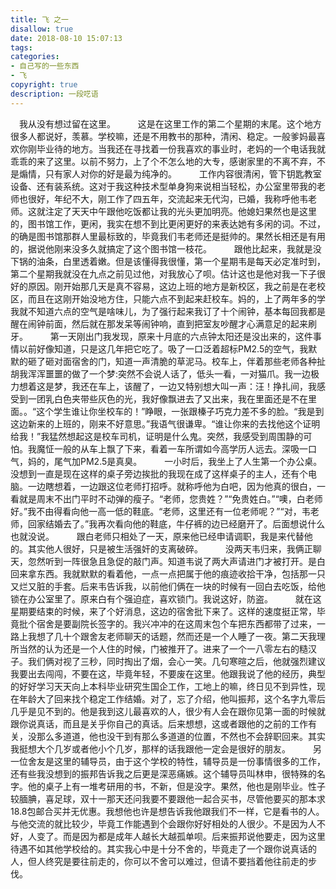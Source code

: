 ```yaml
---
title: 飞 之一
disallow: true
date: 2018-08-10 15:07:13
tags:
categories:
- 自己写的一些东西
- 飞
copyright: true
description: 一段呓语
---
```



　我从没有想过留在这里。
　
　这是在这里工作的第二个星期的末尾。这个地方很多人都说好，羡慕。学校嘛，还是不用教书的那种，清闲、稳定。一般爹妈最喜欢你刚毕业待的地方。当我还在寻找着一份我喜欢的事业时，老妈的一个电话我就乖乖的来了这里。以前不努力，上了个不怎么地的大专，感谢家里的不离不弃，不是煽情，只有家人对你的好是最为纯净的。
　
　工作内容很清闲，管下钥匙教室设备、还有装系统。这对于我这种技术型单身狗来说相当轻松，办公室里带我的老师也很好，年纪不大，刚工作了四五年，交流起来无代沟，已婚，我称呼他韦老师。这就注定了天天中午跟他吃饭都让我的光头更加明亮。他媳妇果然也是这里的，图书馆工作，更闲，我实在想不到比更闲更好的来表达她有多闲的词。不过，的确是图书馆那群人里最标致的，毕竟我们韦老师还是挺帅的。果然长相还是有用的，据说他刚来没多久就搞定了这个图书馆一枝花。
　
　跟他比起来，我就是没下锅的油条，白里透着嫩。但是该懂得我很懂，第一个星期韦是每天必定准时到，第二个星期我就没在九点之前见过他，对我放心了呗。估计这也是他对我一下子很好的原因。刚开始那几天是真不容易，这边上班的地方是新校区，我之前是在老校区，而且在这刚开始没地方住，只能六点不到起来赶校车。妈的，上了两年多的学我就不知道六点的空气是啥味儿，为了强行起来我订了十个闹钟，基本每回我都是醒在闹钟前面，然后就在那发呆等闹钟响，直到把室友吵醒才心满意足的起来刷牙。
　
　第一天刚出门我发现，原来十月底的六点钟太阳还是没出来的，这件事情以前好像知道，只是这几年把它吃了。吸了一口泛着超标PM2.5的空气，我默默的砸了砸对面宿舍的门，知道一声清脆的草泥马。校车上，伴着那些老师各种扯胡我浑浑噩噩的做了一个梦:突然不会说人话了，低头一看，一对猫爪。我一边极力想着这是梦，我还在车上，该醒了，一边又特别想大叫一声：汪！挣扎间，我感受到一团乳白色夹带些灰色的光，我好像飘进去了又出来，我在里面还是不在里面。。“这个学生谁让你坐校车的！”睁眼，一张跟榛子巧克力差不多的脸。“我是到这边新来的上班的，刚来不好意思。”我语气很谦卑。“谁让你来的去找他这个证明给我！”我猛然想起这是校车司机，证明是什么鬼。突然，我感受到周围静的可怕。我魔怔一般的从车上飘了下来，看着一车所谓如今高学历人远去。深吸一口气，妈的，尾气加PM2.5是真臭。
　
　一小时后，我坐上了人生第一个办公桌。没想到一直是现在这样的桌子旁边挨批的我现在成了这样桌子的主人，还有个电脑。一边瞎想着，一边跟这位老师打招呼。就称呼他为白吧，因为他真的很白，一看就是周末不出门平时不动弹的瘦子。“老师，您贵姓？”“免贵姓白。”“噢，白老师好。”我不由得看向他一高一低的鞋底。“老师，这里还有一位老师呢？”“对，韦老师，回家结婚去了。”我再次看向他的鞋底，牛仔裤的边已经磨开了。后面想说什么也就没说。
　
　跟白老师只相处了一天，原来他已经申请调职，我是来代替他的。其实他人很好，只是被生活强奸的支离破碎。
　
　没两天韦归来，我俩正聊天，忽然听到一阵很急且急促的敲门声。知道韦说了两大声请进门才被打开。是白回来拿东西。我就默默的看着他，一点一点把属于他的痕迹收拾干净，包括那一只又烂又脏的手套。后来韦告诉我，以前他们俩在一块的时候有一回白去吃饭，给他锁在办公室里了。原来白有个强迫症，喜欢锁门。我说这好，防盗。
　
　就在这星期要结束的时候，来了个好消息，这边的宿舍批下来了。这样的速度挺正常，毕竟批个宿舍是要副院长签字的。我兴冲冲的在这周末包个车把东西都带了过来，一路上我想了几十个跟舍友老师聊天的话题，然而还是一个人睡了一夜。第二天我理所当然的认为还是一个人住的时候，门被推开了。进来了一个一八零左右的糙汉子。我们俩对视了三秒，同时掏出了烟，会心一笑。几句寒暄之后，他就强烈建议我要出去闯闯，不要在这，毕竟年轻，不要废在这里。他跟我说了他的经历，典型的好好学习天天向上本科毕业研究生国企工作，工地上的嘛，终日见不到异性，现在年龄大了回来找个稳定工作结婚。对了，忘了介绍，他叫振邦，这个名字九零后几乎是见不到的。他是我到这儿最喜欢的人，很少有人会在跟你见第一面的时候就跟你说真话，而且是关乎你自己的真话。后来想想，这或者跟他的之前的工作有关，没那么多道道，他也没干到有那么多道道的位置，不然也不会辞职回来。其实我挺想大个几岁或者他小个几岁，那样的话我跟他一定会是很好的朋友。
　
　另一位舍友是这里的辅导员，由于这个学校的特性，辅导员是一份事情很多的工作，还有些我没想到的振邦告诉我之后更是深恶痛嫉。这个辅导员叫林申，很特殊的名字。他的桌子上有一堆考研用的书，不新，但是没字。果然，他也是刚毕业。性子较腼腆，喜足球，双十一那天还问我要不要跟他一起合买书，尽管他要买的那本求18.8包邮合买并无优惠。我想他也许是想告诉我他跟我们不一样，它是看书的人。与他交流的就比较少，毕竟工作能遇到个会跟你好好相处的人很少。不是因为人不好，人变了。而是因为都是成年人越长大越孤单呗。后来振邦说他要走，因为这里待遇不如其他学校给的。其实我心中是十分不舍的，毕竟走了一个跟你说真话的人，但人终究是要往前走的，你可以不舍可以难过，但请不要挡着他往前走的步伐。
